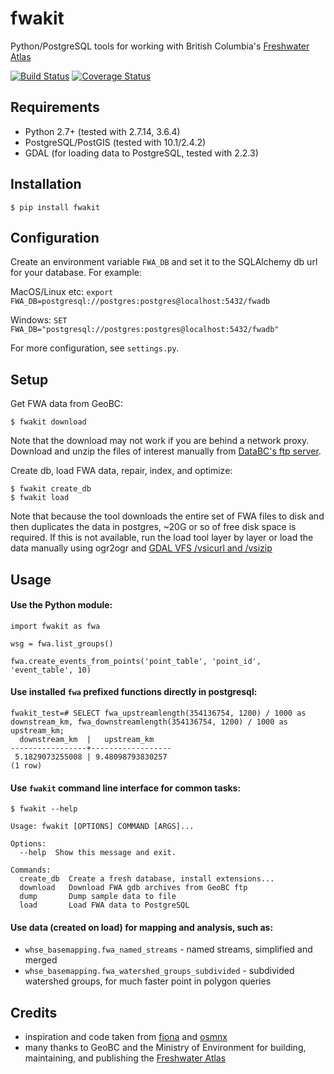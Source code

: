 # fwakit

Python/PostgreSQL tools for working with British Columbia's [Freshwater Atlas](https://www2.gov.bc.ca/gov/content/data/geographic-data-services/topographic-data/freshwater)

[![Build Status](https://travis-ci.org/smnorris/fwakit.svg?branch=master)](https://travis-ci.org/smnorris/fwakit) [![Coverage Status](https://coveralls.io/repos/github/smnorris/fwakit/badge.svg?branch=master)](https://coveralls.io/github/smnorris/fwakit?branch=master)

## Requirements
- Python 2.7+ (tested with 2.7.14, 3.6.4)
- PostgreSQL/PostGIS (tested with 10.1/2.4.2)
- GDAL (for loading data to PostgreSQL, tested with 2.2.3)

## Installation

`$ pip install fwakit`

## Configuration
Create an environment variable `FWA_DB` and set it to the SQLAlchemy db url for your database. For example:

MacOS/Linux etc:
`export FWA_DB=postgresql://postgres:postgres@localhost:5432/fwadb`

Windows:
`SET FWA_DB="postgresql://postgres:postgres@localhost:5432/fwadb"`

For more configuration, see `settings.py`. 

## Setup

Get FWA data from GeoBC:  

`$ fwakit download`

Note that the download may not work if you are behind a network proxy. Download and unzip the files of interest manually from [DataBC's ftp server](ftp://ftp.geobc.gov.bc.ca/sections/outgoing/bmgs/FWA_Public).

Create db, load FWA data, repair, index, and optimize:  

```
$ fwakit create_db
$ fwakit load
```

Note that because the tool downloads the entire set of FWA files to disk and then duplicates the data in postgres, ~20G or so of free disk space is required. If this is not available, run the load tool layer by layer or load the data manually using ogr2ogr and [GDAL VFS /vsicurl and /vsizip](http://www.gdal.org/gdal_virtual_file_systems.html)

## Usage

#### Use the Python module:

```
import fwakit as fwa

wsg = fwa.list_groups()

fwa.create_events_from_points('point_table', 'point_id', 'event_table', 10)

```

#### Use installed `fwa` prefixed functions directly in postgresql:

```
fwakit_test=# SELECT fwa_upstreamlength(354136754, 1200) / 1000 as downstream_km, fwa_downstreamlength(354136754, 1200) / 1000 as upstream_km;
  downstream_km  |   upstream_km
-----------------+------------------
 5.1829073255008 | 9.48098793830257
(1 row)
```

#### Use `fwakit` command line interface for common tasks:  

```
$ fwakit --help

Usage: fwakit [OPTIONS] COMMAND [ARGS]...

Options:
  --help  Show this message and exit.

Commands:
  create_db  Create a fresh database, install extensions...
  download   Download FWA gdb archives from GeoBC ftp
  dump       Dump sample data to file
  load       Load FWA data to PostgreSQL
```

#### Use data (created on load) for mapping and analysis, such as:

- `whse_basemapping.fwa_named_streams` - named streams, simplified and merged
- `whse_basemapping.fwa_watershed_groups_subdivided` - subdivided watershed groups, for much faster point in polygon queries


## Credits
- inspiration and code taken from [fiona](https://github.com/Toblerity/Fiona) and [osmnx](https://github.com/gboeing/osmnx)
- many thanks to GeoBC and the Ministry of Environment for building, maintaining, and publishing the [Freshwater Atlas](https://www2.gov.bc.ca/gov/content/data/geographic-data-services/topographic-data/freshwater)
